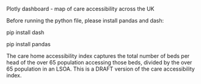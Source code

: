 Plotly dashboard - map of care accessibility across the UK

Before running the python file, please install pandas and dash:

pip install dash

pip install pandas

The care home accessibility index captures the total number of beds per head of the over 65 population accessing those beds, divided by the over 65 population in an LSOA. This is a DRAFT version of the care accessibility index.
